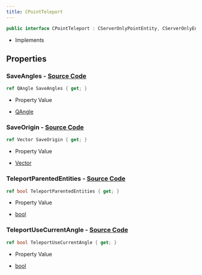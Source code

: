 ```yaml
---
title: CPointTeleport
---
```


```csharp
public interface CPointTeleport : CServerOnlyPointEntity, CServerOnlyEntity, CBaseEntity, CEntityInstance, ISchemaClass<CEntityInstance>, ISchemaClass<CBaseEntity>, ISchemaClass<CServerOnlyEntity>, ISchemaClass<CServerOnlyPointEntity>, ISchemaClass<CPointTeleport>, ISchemaField, ISchemaClass, INativeHandle
```

- Implements

## Properties

### **SaveAngles** - [Source Code](https://github.com/swiftly-solution/swiftlys2/blob/main/managed/src/SwiftlyS2.Generated/Schemas/Interfaces/CPointTeleport.cs#L18)

```csharp
ref QAngle SaveAngles { get; }
```

- Property Value

- [QAngle](/docs/api/shared/natives/qangle)

### **SaveOrigin** - [Source Code](https://github.com/swiftly-solution/swiftlys2/blob/main/managed/src/SwiftlyS2.Generated/Schemas/Interfaces/CPointTeleport.cs#L16)

```csharp
ref Vector SaveOrigin { get; }
```

- Property Value

- [Vector](/docs/api/shared/natives/vector)

### **TeleportParentedEntities** - [Source Code](https://github.com/swiftly-solution/swiftlys2/blob/main/managed/src/SwiftlyS2.Generated/Schemas/Interfaces/CPointTeleport.cs#L20)

```csharp
ref bool TeleportParentedEntities { get; }
```

- Property Value

- [bool](https://learn.microsoft.com/dotnet/api/system.boolean)

### **TeleportUseCurrentAngle** - [Source Code](https://github.com/swiftly-solution/swiftlys2/blob/main/managed/src/SwiftlyS2.Generated/Schemas/Interfaces/CPointTeleport.cs#L22)

```csharp
ref bool TeleportUseCurrentAngle { get; }
```

- Property Value

- [bool](https://learn.microsoft.com/dotnet/api/system.boolean)

